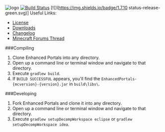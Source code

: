 ![logo](http://mods.atomicbase.com/enhancedportals/forum_files/ep_banner.png)
[![Build Status](https://travis-ci.org/enhancedportals/enhancedportals.svg)](https://travis-ci.org/enhancedportals/enhancedportals)
[![](https://img.shields.io/badge/1.7.10 status-release-green.svg)]
Useful Links:
* [License](LICENSE)
* [Downloads](http://www.curse.com/mc-mods/minecraft/225921-enhanced-portals-3#t1:other-downloads)
* [Changelog](https://github.com/enhancedportals/VERSION/blob/master/CHANGELOG%20-%20Enhanced%20Portals.md#enhanced-portals-changelog)
* [Minecraft Forums Thread](http://www.minecraftforum.net/forums/mapping-and-modding/minecraft-mods/1292751)


###Compiling

1. Clone Enhanced Portals into any directory.
2. Open up a command line or terminal window and navigate to that directory.
3. Execute `gradlew build`.
4. If `BUILD SUCCESSFUL` appears, you'll find the `EnhancedPortals-{mcversion}-{version}.jar` in `build\libs\`.


###Developing

1. Fork Enhanced Portals and clone it into any directory.
2. Open up a command line or terminal window and navigate to that directory.
3. Execute `gradlew setupDecompWorkspace eclipse` or `gradlew setupDecompWorkspace idea`.
